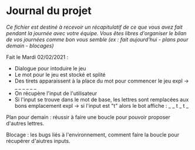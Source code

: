 # Journal du projet

*Ce fichier est destiné à recevoir un récapitulatif de ce que vous avez fait pendant la journée avec votre équipe. Vous êtes libres d'organiser le bilan de vos journées comme bon vous semble (ex : fait aujourd'hui - plans pour demain - blocages)*

Fait le Mardi 02/02/2021 :

  - Dialogue pour intoduire le jeu
  - Le mot pour le jeu est stocké et splité
  - Des tirets apparaissent à la place du mot pour commencer le jeu expl ->  _ _ _ _ _ _ 
  - On récupère l'input de l'utilisateur
  - Si l'input se trouve dans le mot de base, les lettres sont remplacées aux bons emplacement expl -> si l'input est "t" alors le bot affiche :  _ _ t _ t _

Plan pour demain : réussir à faire une boucle pour pouvoir proposer d'autres lettres.

Blocage : les bugs liés à l'environnement, comment faire la boucle pour récupérer d'aiutres inputs.

